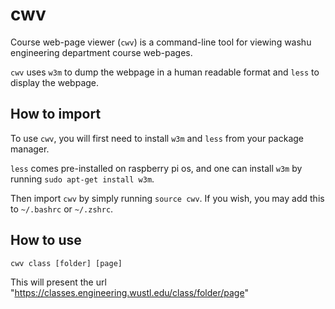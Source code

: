 # cwv
Course web-page viewer (`cwv`) is a command-line tool for viewing washu engineering department course web-pages.

`cwv` uses `w3m` to dump the webpage in a human readable format and `less` to display the webpage.

## How to import
To use `cwv`, you will first need to install `w3m` and `less` from your package manager.

`less` comes pre-installed on raspberry pi os, and one can install `w3m` by running `sudo apt-get install w3m`.

Then import `cwv` by simply running `source cwv`. If you wish, you may add this to `~/.bashrc` or `~/.zshrc`.

## How to use
```
cwv class [folder] [page]
```
This will present the url "https://classes.engineering.wustl.edu/class/folder/page"
